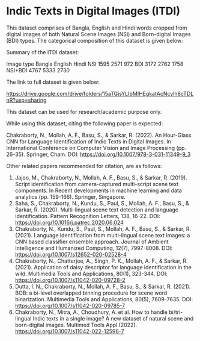 # Indic Texts in Digital Images (ITDI)

This dataset comprises of Bangla, English and Hindi words cropped from digital images of both Natural Scene Images (NSI) and Born-digital Images (BDI) types. The categorical composition of this dataset is given below:

Summary of the ITDI dataset:

Image type	Bangla	English	Hindi
NSI	          1595	 2571	  972
BDI	          3172   2762	  1758
NSI+BDI       4767   5333   2730

The link to full dataset is given below:

https://drive.google.com/drive/folders/15aTGisYLIbMIHEgkatAcNcylh8cTDLnR?usp=sharing

This dataset can be used for research/academic purpose only.

While using this dataset, citing the following paper is expected:

Chakraborty, N., Mollah, A. F., Basu, S., & Sarkar, R. (2022). An Hour-Glass CNN for Language Identification of Indic Texts in Digital Images. In International Conference on Computer Vision and Image Processing (pp. 26-35). Springer, Cham. DOI: https://doi.org/10.1007/978-3-031-11349-9_3

Other related papers recommended for citation, are as follows:

1. Jajoo, M., Chakraborty, N., Mollah, A. F., Basu, S., & Sarkar, R. (2019). Script identification from camera-captured multi-script scene text components. In Recent developments in machine learning and data analytics (pp. 159-166). Springer, Singapore.
2. Saha, S., Chakraborty, N., Kundu, S., Paul, S., Mollah, A. F., Basu, S., & Sarkar, R. (2020). Multi-lingual scene text detection and language identification. Pattern Recognition Letters, 138, 16-22. DOI: https://doi.org/10.1016/j.patrec.2020.06.024
3. Chakraborty, N., Kundu, S., Paul, S., Mollah, A. F., Basu, S., & Sarkar, R. (2021). Language identification from multi-lingual scene text images: a CNN based classifier ensemble approach. Journal of Ambient Intelligence and Humanized Computing, 12(7), 7997-8008. DOI: https://doi.org/10.1007/s12652-020-02528-4
4. Chakraborty, N., Chatterjee, A., Singh, P. K., Mollah, A. F., & Sarkar, R. (2021). Application of daisy descriptor for language identification in the wild. Multimedia Tools and Applications, 80(1), 323-344. DOI: https://doi.org/10.1007/s11042-020-09728-2
5. Dutta, I. N., Chakraborty, N., Mollah, A. F., Basu, S., & Sarkar, R. (2021). BOB: a bi-level overlapped binning procedure for scene word binarization. Multimedia Tools and Applications, 80(5), 7609-7635. DOI: https://doi.org/10.1007/s11042-020-09785-7
6. Chakraborty, N., Mitra, A., Choudhury, A. et al. How to handle bi/tri-lingual Indic texts in a single image? A new dataset of natural scene and born-digital images. Multimed Tools Appl (2022). https://doi.org/10.1007/s11042-022-12596-7
